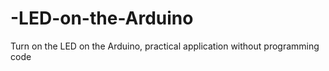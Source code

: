 # -LED-on-the-Arduino
Turn on the LED on the Arduino, practical application without programming code
